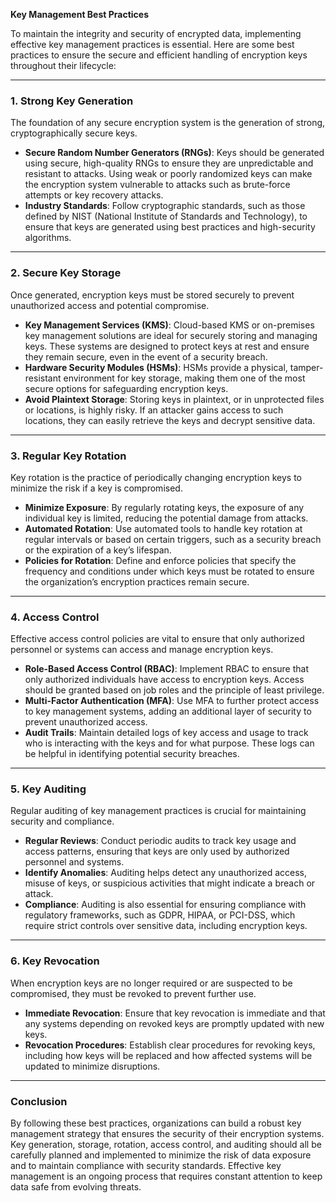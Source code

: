 **Key Management Best Practices**

To maintain the integrity and security of encrypted data, implementing effective key management practices is essential. Here are some best practices to ensure the secure and efficient handling of encryption keys throughout their lifecycle:

---

### **1. Strong Key Generation**

The foundation of any secure encryption system is the generation of strong, cryptographically secure keys.

* **Secure Random Number Generators (RNGs)**: Keys should be generated using secure, high-quality RNGs to ensure they are unpredictable and resistant to attacks. Using weak or poorly randomized keys can make the encryption system vulnerable to attacks such as brute-force attempts or key recovery attacks.
* **Industry Standards**: Follow cryptographic standards, such as those defined by NIST (National Institute of Standards and Technology), to ensure that keys are generated using best practices and high-security algorithms.

---

### **2. Secure Key Storage**

Once generated, encryption keys must be stored securely to prevent unauthorized access and potential compromise.

* **Key Management Services (KMS)**: Cloud-based KMS or on-premises key management solutions are ideal for securely storing and managing keys. These systems are designed to protect keys at rest and ensure they remain secure, even in the event of a security breach.
* **Hardware Security Modules (HSMs)**: HSMs provide a physical, tamper-resistant environment for key storage, making them one of the most secure options for safeguarding encryption keys.
* **Avoid Plaintext Storage**: Storing keys in plaintext, or in unprotected files or locations, is highly risky. If an attacker gains access to such locations, they can easily retrieve the keys and decrypt sensitive data.

---

### **3. Regular Key Rotation**

Key rotation is the practice of periodically changing encryption keys to minimize the risk if a key is compromised.

* **Minimize Exposure**: By regularly rotating keys, the exposure of any individual key is limited, reducing the potential damage from attacks.
* **Automated Rotation**: Use automated tools to handle key rotation at regular intervals or based on certain triggers, such as a security breach or the expiration of a key’s lifespan.
* **Policies for Rotation**: Define and enforce policies that specify the frequency and conditions under which keys must be rotated to ensure the organization’s encryption practices remain secure.

---

### **4. Access Control**

Effective access control policies are vital to ensure that only authorized personnel or systems can access and manage encryption keys.

* **Role-Based Access Control (RBAC)**: Implement RBAC to ensure that only authorized individuals have access to encryption keys. Access should be granted based on job roles and the principle of least privilege.
* **Multi-Factor Authentication (MFA)**: Use MFA to further protect access to key management systems, adding an additional layer of security to prevent unauthorized access.
* **Audit Trails**: Maintain detailed logs of key access and usage to track who is interacting with the keys and for what purpose. These logs can be helpful in identifying potential security breaches.

---

### **5. Key Auditing**

Regular auditing of key management practices is crucial for maintaining security and compliance.

* **Regular Reviews**: Conduct periodic audits to track key usage and access patterns, ensuring that keys are only used by authorized personnel and systems.
* **Identify Anomalies**: Auditing helps detect any unauthorized access, misuse of keys, or suspicious activities that might indicate a breach or attack.
* **Compliance**: Auditing is also essential for ensuring compliance with regulatory frameworks, such as GDPR, HIPAA, or PCI-DSS, which require strict controls over sensitive data, including encryption keys.

---

### **6. Key Revocation**

When encryption keys are no longer required or are suspected to be compromised, they must be revoked to prevent further use.

* **Immediate Revocation**: Ensure that key revocation is immediate and that any systems depending on revoked keys are promptly updated with new keys.
* **Revocation Procedures**: Establish clear procedures for revoking keys, including how keys will be replaced and how affected systems will be updated to minimize disruptions.

---

### **Conclusion**

By following these best practices, organizations can build a robust key management strategy that ensures the security of their encryption systems. Key generation, storage, rotation, access control, and auditing should all be carefully planned and implemented to minimize the risk of data exposure and to maintain compliance with security standards. Effective key management is an ongoing process that requires constant attention to keep data safe from evolving threats.
